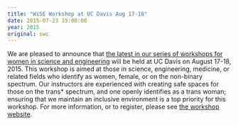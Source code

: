 ```yaml
---
title: "WiSE Workshop at UC Davis Aug 17-18"
date: 2015-07-23 15:00:00
year: 2015
original: swc
---
```

<p>
  We are pleased to announce that
  <a href="http://camillescott.github.io/2015-08-16-ucdavis-wise/">the latest in our series of workshops for women in science and engineering</a>
  will be held at UC Davis on August 17-18, 2015.
   This workshop is aimed at those in science, engineering, medicine, or related fields
  who identify as women, female, or on the non-binary spectrum.
  Our instructors are experienced with creating safe spaces for those on the trans* spectrum,
  and one openly identifies as a trans woman;
  ensuring that we maintain an inclusive environment is a top priority for this workshop.
  For more information, or to register,
  please see <a href="http://camillescott.github.io/2015-08-16-ucdavis-wise/">the workshop website</a>.
</p>
